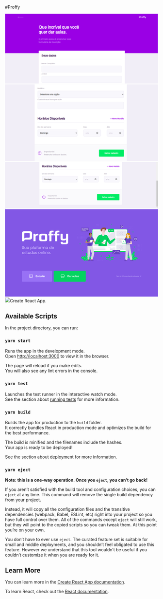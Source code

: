 #Proffy

<img src="https://github.com/LizandraBonfim/Proffy/blob/master/frontend/src/assets/images/cadastro1.png">
<img src="https://github.com/LizandraBonfim/Proffy/blob/master/frontend/src/assets/images/cadastro2.png">
<img src="https://github.com/LizandraBonfim/Proffy/blob/master/frontend/src/assets/images/cadastro3.png">
<img src="https://github.com/LizandraBonfim/Proffy/blob/master/frontend/src/assets/images/web-landing.png">
<img src="https://github.com/LizandraBonfim/Proffy/blob/master/frontend/src/assets/images/study.png>

##Tecnologias utilizadas:

Typescript
React
Express
Styled-Components
Sqlite
Knex

This project was bootstrapped with [Create React App](https://github.com/facebook/create-react-app).

## Available Scripts

In the project directory, you can run:

### `yarn start`

Runs the app in the development mode.<br />
Open [http://localhost:3000](http://localhost:3000) to view it in the browser.

The page will reload if you make edits.<br />
You will also see any lint errors in the console.

### `yarn test`

Launches the test runner in the interactive watch mode.<br />
See the section about [running tests](https://facebook.github.io/create-react-app/docs/running-tests) for more information.

### `yarn build`

Builds the app for production to the `build` folder.<br />
It correctly bundles React in production mode and optimizes the build for the best performance.

The build is minified and the filenames include the hashes.<br />
Your app is ready to be deployed!

See the section about [deployment](https://facebook.github.io/create-react-app/docs/deployment) for more information.

### `yarn eject`

**Note: this is a one-way operation. Once you `eject`, you can’t go back!**

If you aren’t satisfied with the build tool and configuration choices, you can `eject` at any time. This command will remove the single build dependency from your project.

Instead, it will copy all the configuration files and the transitive dependencies (webpack, Babel, ESLint, etc) right into your project so you have full control over them. All of the commands except `eject` will still work, but they will point to the copied scripts so you can tweak them. At this point you’re on your own.

You don’t have to ever use `eject`. The curated feature set is suitable for small and middle deployments, and you shouldn’t feel obligated to use this feature. However we understand that this tool wouldn’t be useful if you couldn’t customize it when you are ready for it.

## Learn More

You can learn more in the [Create React App documentation](https://facebook.github.io/create-react-app/docs/getting-started).

To learn React, check out the [React documentation](https://reactjs.org/).
